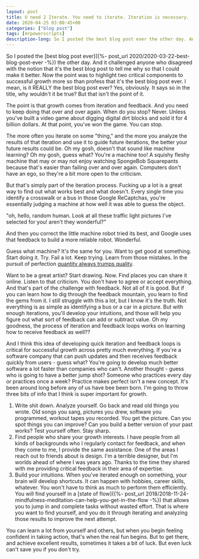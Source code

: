 ```yaml
---
layout: post
title: U need 2 Iterate. You need to iterate. Iteration is necessary.
date: 2020-04-25 03:00:45+00
categories: ["blog post"]
tags: [mrpowerscripts]
description-long: So I posted the best blog post ever the other day. And it challenged anyone who disagreed with the notion that it's the best blog post to tell me why so that I could make it better. Now the point was to highlight two critical components to successful growth more so than profess that it's the best blog post ever. I mean, is it REALLY the best blog post ever? Yes, obviously. It says so in the title, why wouldn't it be true? But that isn't the point of it. 
---
```


So I posted the [best blog post ever]({%- post_url 2020/2020-03-22-best-blog-post-ever -%}) the other day. And it challenged anyone who disagreed with the notion that it's the best blog post to tell me why so that I could make it better. Now the point was to highlight two critical components to successful growth more so than profess that it's the best blog post ever. I mean, is it REALLY the best blog post ever? Yes, obviously. It says so in the title, why wouldn't it be true? But that isn't the point of it. 

The point is that growth comes from iteration and feedback. And you need to keep doing that over and over again. When do you stop? Never. Unless you've built a video game about digging digital dirt blocks and sold it for 4 billion dollars. At that point, you've won the game. You can stop. 

The more often you iterate on some "thing," and the more you analyze the results of that iteration and use it to guide future iterations, the better your future results could be. Oh my gosh, doesn't that sound like machine learning? Oh my gosh, guess what? You're a machine too! A squishy fleshy machine that may or may not enjoy watching SpongeBob Squarepants because that's easier than failing over and over again. Computers don't have an ego, so they're a bit more open to the criticism. 

But that's simply part of the iteration process. Fucking up a lot is a great way to find out what works best and what doesn't. Every single time you identify a crosswalk or a bus in those Google ReCaptchas, you're essentially judging a machine at how well it was able to guess the object. 

"oh, hello, random human. Look at all these traffic light pictures I've selected for you! aren't they wonderful?" 

And then you correct the little machine robot tried its best, and Google uses that feedback to build a more reliable robot. Wonderful.

Guess what machine? It's the same for you. Want to get good at something. Start doing it. Try. Fail a lot. Keep trying. Learn from those mistakes. In the pursuit of perfection [quantity always trumps quality](https://blog.codinghorror.com/quantity-always-trumps-quality/).

Want to be a great artist? Start drawing. Now. Find places you can share it online. Listen to that criticism. You don't have to agree or accept everything. And that's part of the challenge with feedback. Not all of it is good. But if you can learn how to dig through the feedback mountain, you learn to find the gems from it.  I still struggle with this a lot, but I know it's the truth. Not everything is as simple as identifying a bus or a car in a picture. But with enough iterations, you'll develop your intuitions, and those will help you figure out what sort of feedback can add or subtract value. Oh my goodness, the process of iteration and feedback loops works on learning how to receive feedback as well??

And I think this idea of developing quick iteration and feedback loops is critical for successful growth across pretty much everything. If you're a software company that can push updates and then receives feedback quickly from users - guess what? You're going to develop much better software a lot faster than companies who can't. Another thought - guess who is going to have a better jump shot? Someone who practices every day or practices once a week? Practice makes perfect isn't a new concept. It's been around long before any of us have bee been born. I'm going to throw three bits of info that I think is super important for growth.

1. Write shit down. Analyze yourself. Go back and read old things you wrote. Old songs you sang, pictures you drew, software you programmed, workout tapes you recorded. You get the picture. Can you spot things you can improve? Can you build a better version of your past works? Test yourself often. Stay sharp.
1. Find people who share your growth interests. I have people from all kinds of backgrounds who I regularly contact for feedback, and when they come to me, I provide the same assistance. One of the areas I reach out to friends about is design. I'm a terrible designer, but I'm worlds ahead of where I was years ago. Thanks to the time they shared with me providing critical feedback in their area of expertise.
1. Build your intuitions. When you've iterated enough on something, your brain will develop shortcuts. It can happen with hobbies, career skills, whatever. You won't have to think as much to perform them efficiently. You will find yourself in a [state of flow]({%- post_url 2018/2018-11-24-mindfulness-meditation-can-help-you-get-in-the-flow -%}) that allows you to jump in and complete tasks without wasted effort. That is where you want to find yourself, and you do it through iterating and analyzing those results to improve the next attempt.

You can learn a lot from yourself and others, but when you begin feeling confident in taking action, that's when the real fun begins. But to get there, and achieve excellent results, sometimes it takes a bit of luck. But even luck can't save you if you don't try.
